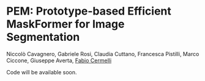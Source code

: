 # PEM: Prototype-based Efficient MaskFormer for Image Segmentation

Niccolò Cavagnero, Gabriele Rosi, Claudia Cuttano, Francesca Pistilli, Marco Ciccone, Giuseppe Averta, [Fabio Cermelli](https://fcdl94.github.io/)

Code will be available soon.
